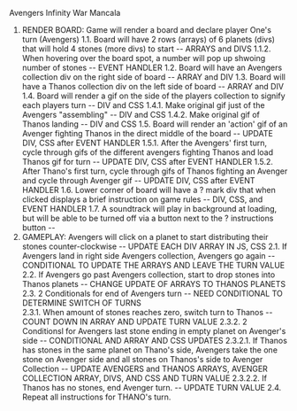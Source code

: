 Avengers Infinity War Mancala

1.  RENDER BOARD:  Game will render a board and declare player One's turn (Avengers)
 1.1.  Board will have 2 rows (arrays) of 6 planets (divs) that will hold 4 stones (more divs) to start -- ARRAYS and DIVS
  1.1.2.  When hovering over the board spot, a number will pop up shwoing number of stones -- EVENT HANDLER
 1.2.  Board will have an Avengers collection div on the right side of board -- ARRAY and DIV
 1.3.  Board will have a Thanos collection div on the left side of board  -- ARRAY and DIV
 1.4.  Board will render a gif on the side of the players collection to signify each players turn  -- DIV and CSS
  1.4.1. Make original gif just of the Avengers "assembling" -- DIV and CSS
  1.4.2. Make original gif of Thanos landing -- DIV and CSS
 1.5.  Board will render an 'action' gif of an Avenger fighting Thanos in the direct middle of the board  -- UPDATE DIV, CSS after EVENT HANDLER
  1.5.1. After the Avengers' first turn, cycle through gifs of the different avengers fighting Thanos and load Thanos gif for turn  -- UPDATE DIV, CSS after EVENT HANDLER
  1.5.2. After Thano's first turn, cycle through gifs of Thanos fighting an Avenger and cycle through Avenger gif  --  UPDATE DIV, CSS after EVENT HANDLER
 1.6.  Lower corner of board will have a ? mark div that when clicked displays a brief instruction on game rules  --  DIV, CSS, and EVENT HANDLER
 1.7.  A soundtrack will play in background at loading, but will be able to be turned off via a button next to the ? instructions button  -- 
2.  GAMEPLAY:  Avengers will click on a planet to start distributing their stones counter-clockwise  --  UPDATE EACH DIV ARRAY IN JS, CSS
 2.1.  If Avengers land in right side Avengers collection, Avengers go again  -- CONDITIONAL TO UPDATE THE ARRAYS AND LEAVE THE TURN VALUE
 2.2.  If Avengers go past Avengers collection, start to drop stones into Thanos planets  -- CHANGE UPDATE OF ARRAYS TO THANOS PLANETS
 2.3.  2 Conditionals for end of Avengers turn  --  NEED CONDITIONAL TO DETERMINE SWITCH OF TURNS  
  2.3.1.  When amount of stones reaches zero, switch turn to Thanos  --  COUNT DOWN IN ARRAY AND UPDATE TURN VALUE
  2.3.2.  2 Conditionsl for Avengers last stone ending in empty planet on Avenger's side  -- CONDITIONAL AND ARRAY AND CSS UPDATES
    2.3.2.1.  If Thanos has stones in the same planet on Thano's side, Avengers take the one stone on Avenger side and all stones on Thanos's side to Avenger Collection  --  UPDATE AVENGERS and THANOS ARRAYS, AVENGER COLLECTION ARRAY, DIVS, AND CSS AND TURN VALUE
    2.3.2.2.  If Thanos has no stones, end Avenger turn.  -- UPDATE TURN VALUE
 2.4.  Repeat all instructions for THANO's turn.

